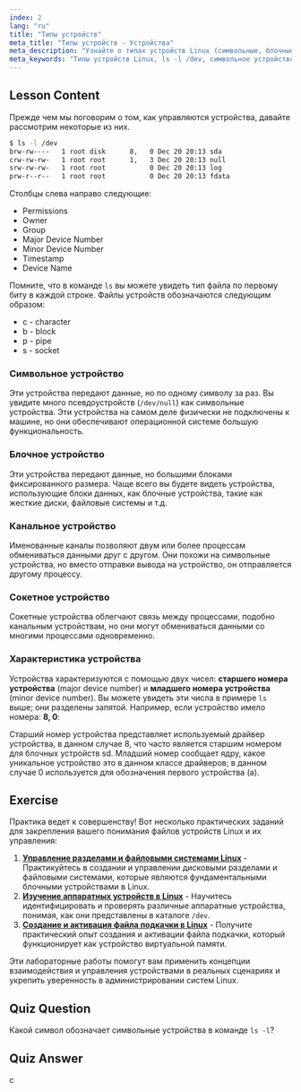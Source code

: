 ```yaml
---
index: 2
lang: "ru"
title: "Типы устройств"
meta_title: "Типы устройств - Устройства"
meta_description: "Узнайте о типах устройств Linux (символьные, блочные, канальные, сокетные) и как их идентифицировать с помощью `ls -l /dev`. Поймите старшие/младшие номера устройств. Учебник по Linux для начинающих."
meta_keywords: "Типы устройств Linux, ls -l /dev, символьное устройство, блочное устройство, старший младший номер устройства, учебник по Linux, руководство по Linux, для начинающих"
---
```


## Lesson Content

Прежде чем мы поговорим о том, как управляются устройства, давайте рассмотрим некоторые из них.

```bash
$ ls -l /dev
brw-rw----   1 root disk      8,   0 Dec 20 20:13 sda
crw-rw-rw-   1 root root      1,   3 Dec 20 20:13 null
srw-rw-rw-   1 root root           0 Dec 20 20:13 log
prw-r--r--   1 root root           0 Dec 20 20:13 fdata
```

Столбцы слева направо следующие:

- Permissions
- Owner
- Group
- Major Device Number
- Minor Device Number
- Timestamp
- Device Name

Помните, что в команде `ls` вы можете увидеть тип файла по первому биту в каждой строке. Файлы устройств обозначаются следующим образом:

- c - character
- b - block
- p - pipe
- s - socket

### Символьное устройство

Эти устройства передают данные, но по одному символу за раз. Вы увидите много псевдоустройств (`/dev/null`) как символьные устройства. Эти устройства на самом деле физически не подключены к машине, но они обеспечивают операционной системе большую функциональность.

### Блочное устройство

Эти устройства передают данные, но большими блоками фиксированного размера. Чаще всего вы будете видеть устройства, использующие блоки данных, как блочные устройства, такие как жесткие диски, файловые системы и т.д.

### Канальное устройство

Именованные каналы позволяют двум или более процессам обмениваться данными друг с другом. Они похожи на символьные устройства, но вместо отправки вывода на устройство, он отправляется другому процессу.

### Сокетное устройство

Сокетные устройства облегчают связь между процессами, подобно канальным устройствам, но они могут обмениваться данными со многими процессами одновременно.

### Характеристика устройства

Устройства характеризуются с помощью двух чисел: **старшего номера устройства** (major device number) и **младшего номера устройства** (minor device number). Вы можете увидеть эти числа в примере `ls` выше; они разделены запятой. Например, если устройство имело номера: **8, 0**:

Старший номер устройства представляет используемый драйвер устройства, в данном случае 8, что часто является старшим номером для блочных устройств sd. Младший номер сообщает ядру, какое уникальное устройство это в данном классе драйверов; в данном случае 0 используется для обозначения первого устройства (a).

## Exercise

Практика ведет к совершенству! Вот несколько практических заданий для закрепления вашего понимания файлов устройств Linux и их управления:

1. **[Управление разделами и файловыми системами Linux](https://labex.io/ru/labs/comptia-manage-linux-partitions-and-filesystems-590845)** - Практикуйтесь в создании и управлении дисковыми разделами и файловыми системами, которые являются фундаментальными блочными устройствами в Linux.
2. **[Изучение аппаратных устройств в Linux](https://labex.io/ru/labs/comptia-explore-hardware-devices-in-linux-590861)** - Научитесь идентифицировать и проверять различные аппаратные устройства, понимая, как они представлены в каталоге `/dev`.
3. **[Создание и активация файла подкачки в Linux](https://labex.io/ru/labs/comptia-create-and-activate-a-swap-file-in-linux-590858)** - Получите практический опыт создания и активации файла подкачки, который функционирует как устройство виртуальной памяти.

Эти лабораторные работы помогут вам применить концепции взаимодействия и управления устройствами в реальных сценариях и укрепить уверенность в администрировании систем Linux.

## Quiz Question

Какой символ обозначает символьные устройства в команде `ls -l`?

## Quiz Answer

c
